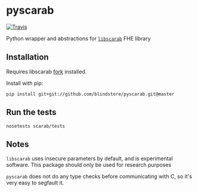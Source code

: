 # pyscarab

[![Travis](https://travis-ci.org/blindstore/pyscarab.svg?branch=master)](https://travis-ci.org/blindstore/pyscarab)

Python wrapper and abstractions for [`libscarab`](https://hcrypt.com/) FHE library

## Installation

Requires libscarab [fork](https://github.com/blindstore/libScarab) installed.

Install with pip:

```
pip install git+git://github.com/blindstore/pyscarab.git@master
```

## Run the tests

```
nosetests scarab/tests
```


## Notes

`libscarab` uses insecure parameters by default, and is experimental software. This package should only be used for research purposes

`pyscarab` does not do any type checks before communicating with C, so it's very easy to segfault it. 
